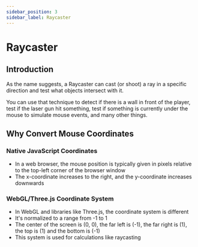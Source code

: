 ```yaml
---
sidebar_position: 3
sidebar_label: Raycaster
---
```


# Raycaster

## Introduction
As the name suggests, a Raycaster can cast (or shoot) a ray in a specific direction and test what objects intersect with it.

You can use that technique to detect if there is a wall in front of the player, test if the laser gun hit something, test if something is currently under the mouse to simulate mouse events, and many other things.

## Why Convert Mouse Coordinates
### Native JavaScript Coordinates
- In a web browser, the mouse position is typically given in pixels relative to the top-left corner of the browser window
- The x-coordinate increases to the right, and the y-coordinate increases downwards

### WebGL/Three.js Coordinate System
- In WebGL and libraries like Three.js, the coordinate system is different
- It's normalized to a range from -1 to 1
- The center of the screen is (0, 0), the far left is (-1), the far right is (1), the top is (1) and the bottom is (-1)
- This system is used for calculations like raycasting
